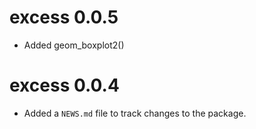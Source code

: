 # excess 0.0.5

* Added geom_boxplot2()


# excess 0.0.4

* Added a `NEWS.md` file to track changes to the package.
